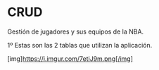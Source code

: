 # CRUD

Gestión de jugadores y sus equipos de la NBA.


1º Estas son las 2 tablas que utilizan la aplicación.

[img]https://i.imgur.com/7etiJ9m.png[/img]
